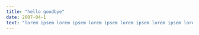 ```yaml
---
title: "hello goodbye"
date: 2007-04-1
text: "lorem ipsem lorem ipsem lorem ipsem lorem ipsem lorem ipsem lorem ipsem lorem ipsem lorem ipsem"
---
```


